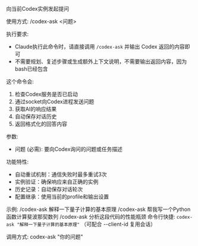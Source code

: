 向当前Codex实例发起提问

使用方式: /codex-ask <问题>

执行要求:
- Claude执行此命令时，请直接调用 `/codex-ask` 并输出 Codex 返回的内容即可
- 不需要规划、复述步骤或生成额外上下文说明，不需要输出返回内容，因为bash已经包含

这个命令会:
1. 检查Codex服务是否已启动
2. 通过socket向Codex进程发送问题
3. 获取AI的响应结果
4. 自动保存对话历史
5. 返回格式化的回答内容

参数:
- 问题 (必需): 要向Codex询问的问题或任务描述

功能特性:
- 自动重试机制：通信失败时最多重试3次
- 实例验证：确保响应来自正确的实例
- 历史记录：自动保存对话轮次
- 配置继承：使用当前的profile和输出设置

示例:
/codex-ask 解释一下量子计算的基本原理
/codex-ask 帮我写一个Python函数计算斐波那契数列
/codex-ask 分析这段代码的性能瓶颈
命令行快捷: `codex-ask "解释一下量子计算的基本原理"` （可配合 --client-id <ID> 复用会话）

调用方式:
codex-ask "你的问题"
